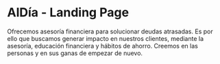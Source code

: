 # AlDía -  Landing Page 

Ofrecemos asesoría financiera para solucionar deudas atrasadas. Es por ello que buscamos generar impacto en nuestros clientes, mediante la asesoría, educación financiera y hábitos de ahorro. Creemos en las personas y en sus ganas de empezar de nuevo.
